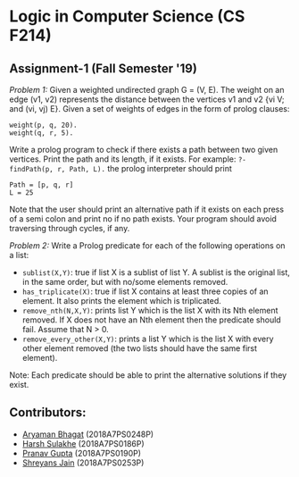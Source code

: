 # Logic in Computer Science (CS F214) 
## Assignment-1 (Fall Semester '19)

*Problem 1:*
Given a weighted undirected graph G = (V, E). The weight on an edge (v1, v2) represents the distance between the vertices v1 and v2 {vi V; and (vi, vj) E}. Given a set of weights of edges in the form of prolog clauses:
```
weight(p, q, 20).
weight(q, r, 5).
```
Write a prolog program to check if there exists a path between two given vertices. Print the path and its length, if it exists. For example:
`?- findPath(p, r, Path, L).`
the prolog interpreter should print
```
Path = [p, q, r]
L = 25
```
Note that the user should print an alternative path if it exists on each press of a semi colon and print no if no path exists.
Your program should avoid traversing through cycles, if any.  

*Problem 2:*
Write a Prolog predicate for each of the following operations on a list:
  - `sublist(X,Y)`: true if list X is a sublist of list Y. A sublist is the original list, in the same order, but with no/some elements removed. 
  - `has_triplicate(X)`: true if list X contains at least three copies of an element. It also prints the element which is triplicated.
  - `remove_nth(N,X,Y)`: prints list Y which is the list X with its Nth element removed. If X does not have an Nth element then the predicate should fail. Assume that N > 0.
  - `remove_every_other(X,Y)`: prints a list Y which is the list X with every other element removed (the two lists should have the same first element). 
  
Note: Each predicate should be able to print the alternative solutions if they exist.

## Contributors:
  - [Aryaman Bhagat](https://github.com/AryamanBhagat) (2018A7PS0248P)
  - [Harsh Sulakhe](https://github.com/HarshSulakhe) (2018A7PS0186P)
  - [Pranav Gupta](https://github.com/thepranavgupta) (2018A7PS0190P)
  - [Shreyans Jain](https://github.com/jshreyans) (2018A7PS0253P)
  
